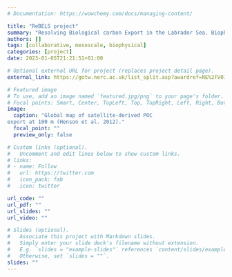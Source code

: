 ```yaml
---
# Documentation: https://wowchemy.com/docs/managing-content/

title: "ReBELS project"
summary: "Resolving Biological carbon Export in the Labrador Sea. Biophysical interactions, fieldwork starting summer 2024"
authors: []
tags: [collaborative, mesoscale, biophysical]
categories: [project]
date: 2023-01-05T21:21:51+01:00

# Optional external URL for project (replaces project detail page).
external_link: https://gotw.nerc.ac.uk/list_split.asp?awardref=NE%2FV012797%2F1&cookieConsent=A

# Featured image
# To use, add an image named `featured.jpg/png` to your page's folder.
# Focal points: Smart, Center, TopLeft, Top, TopRight, Left, Right, BottomLeft, Bottom, BottomRight.
image:
  caption: "Global map of satellite-derived POC
export at 100 m (Henson et al. 2012)."
  focal_point: ""
  preview_only: false

# Custom links (optional).
#   Uncomment and edit lines below to show custom links.
# links:
# - name: Follow
#   url: https://twitter.com
#   icon_pack: fab
#   icon: twitter

url_code: ""
url_pdf: ""
url_slides: ""
url_video: ""

# Slides (optional).
#   Associate this project with Markdown slides.
#   Simply enter your slide deck's filename without extension.
#   E.g. `slides = "example-slides"` references `content/slides/example-slides.md`.
#   Otherwise, set `slides = ""`.
slides: ""
---
```


